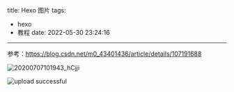 title: Hexo 图片
tags:
  - hexo
  - 教程
date: 2022-05-30 23:24:16
---
参考：https://blog.csdn.net/m0_43401436/article/details/107191688

<!--more-->

![20200707101943_hCjji](20200707101943_hCjji.jpeg)




![upload successful](/images/pasted-2.png)